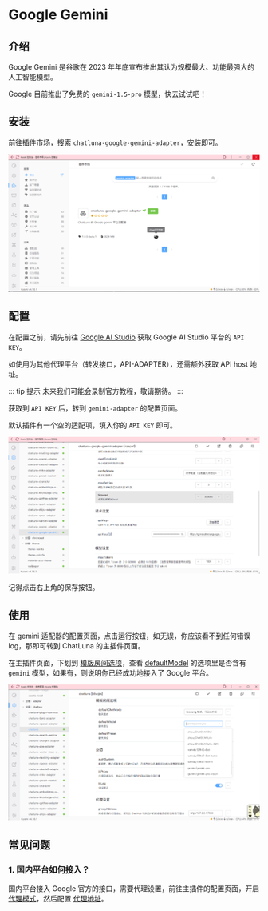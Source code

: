 # Google Gemini

## 介绍

Google Gemini 是谷歌在 2023 年年底宣布推出其认为规模最大、功能最强大的人工智能模型。

Google 目前推出了免费的 `gemini-1.5-pro` 模型，快去试试吧！

## 安装

前往插件市场，搜索 `chatluna-google-gemini-adapter`，安装即可。

![images](../../public/images/plugin_gemini_pic_1.png)

## 配置

在配置之前，请先前往 [Google AI Studio](https://makersuite.google.com/app/apikey) 获取 Google AI Studio 平台的 `API KEY`。

如使用为其他代理平台（转发接口，API-ADAPTER），还需额外获取 API host 地址。

::: tip 提示
未来我们可能会录制官方教程，敬请期待。
:::

获取到 `API KEY` 后，转到 `gemini-adapter` 的配置页面。

默认插件有一个空的适配项，填入你的 `API KEY` 即可。

![images](../../public/images/plugin_gemini_config_1.png)

记得点击右上角的保存按钮。

## 使用

在 gemini 适配器的配置页面，点击运行按钮，如无误，你应该看不到任何错误 log，那即可转到 ChatLuna 的主插件页面。

在主插件页面，下划到 [模版房间选项](../useful-configurations.md#模版房间选项)，查看 [defaultModel](../useful-configurations.md#defaultmodel) 的选项里是否含有 `gemini` 模型，如果有，则说明你已经成功地接入了 Google 平台。

![images](../../public/images/plugin_gemini_config_2.png)

## 常见问题

### 1. 国内平台如何接入？

国内平台接入 Google 官方的接口，需要代理设置，前往主插件的配置页面，开启 [代理模式](../useful-configurations.md/#isproxy)，然后配置 [代理地址](../useful-configurations.md#proxyaddress)。

